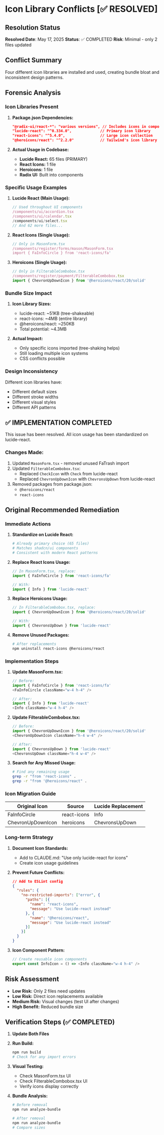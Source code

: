 # Icon Library Conflicts [✅ RESOLVED]

## Resolution Status
**Resolved Date**: May 17, 2025
**Status**: ✅ COMPLETED
**Risk**: Minimal - only 2 files updated

## Conflict Summary
Four different icon libraries are installed and used, creating bundle bloat and inconsistent design patterns.

## Forensic Analysis

### Icon Libraries Present

1. **Package.json Dependencies:**
   ```json
   "@radix-ui/react-*": "various versions", // Includes icons in components
   "lucide-react": "^0.334.0",             // Primary icon library
   "react-icons": "^5.4.0",                // Large icon collection
   "@heroicons/react": "^2.2.0"            // Tailwind's icon library
   ```

2. **Actual Usage in Codebase:**
   - **Lucide React:** 65 files (PRIMARY)
   - **React Icons:** 1 file
   - **Heroicons:** 1 file
   - **Radix UI:** Built into components

### Specific Usage Examples

1. **Lucide React (Main Usage):**
   ```typescript
   // Used throughout UI components
   /components/ui/accordion.tsx
   /components/ui/calendar.tsx
   /components/ui/select.tsx
   // And 62 more files...
   ```

2. **React Icons (Single Usage):**
   ```typescript
   // Only in MasonForm.tsx
   /components/register/forms/mason/MasonForm.tsx
   import { FaInfoCircle } from 'react-icons/fa'
   ```

3. **Heroicons (Single Usage):**
   ```typescript
   // Only in FilterableCombobox.tsx
   /components/register/payment/FilterableCombobox.tsx
   import { ChevronUpDownIcon } from '@heroicons/react/20/solid'
   ```

### Bundle Size Impact

1. **Icon Library Sizes:**
   - lucide-react: ~51KB (tree-shakeable)
   - react-icons: ~4MB (entire library)
   - @heroicons/react: ~250KB
   - Total potential: ~4.3MB

2. **Actual Impact:**
   - Only specific icons imported (tree-shaking helps)
   - Still loading multiple icon systems
   - CSS conflicts possible

### Design Inconsistency

Different icon libraries have:
- Different default sizes
- Different stroke widths
- Different visual styles
- Different API patterns

## ✅ IMPLEMENTATION COMPLETED

This issue has been resolved. All icon usage has been standardized on lucide-react.

### Changes Made:
1. Updated `MasonForm.tsx` - removed unused FaTrash import
2. Updated `FilterableCombobox.tsx`:
   - Replaced `CheckIcon` with `Check` from lucide-react
   - Replaced `ChevronUpDownIcon` with `ChevronsUpDown` from lucide-react
3. Removed packages from package.json:
   - `@heroicons/react`
   - `react-icons`

## Original Recommended Remediation

### Immediate Actions

1. **Standardize on Lucide React:**
   ```bash
   # Already primary choice (65 files)
   # Matches shadcn/ui components
   # Consistent with modern React patterns
   ```

2. **Replace React Icons Usage:**
   ```typescript
   // In MasonForm.tsx, replace:
   import { FaInfoCircle } from 'react-icons/fa'
   
   // With:
   import { Info } from 'lucide-react'
   ```

3. **Replace Heroicons Usage:**
   ```typescript
   // In FilterableCombobox.tsx, replace:
   import { ChevronUpDownIcon } from '@heroicons/react/20/solid'
   
   // With:
   import { ChevronsUpDown } from 'lucide-react'
   ```

4. **Remove Unused Packages:**
   ```bash
   # After replacements
   npm uninstall react-icons @heroicons/react
   ```

### Implementation Steps

1. **Update MasonForm.tsx:**
   ```typescript
   // Before:
   import { FaInfoCircle } from 'react-icons/fa'
   <FaInfoCircle className="w-4 h-4" />
   
   // After:
   import { Info } from 'lucide-react'
   <Info className="w-4 h-4" />
   ```

2. **Update FilterableCombobox.tsx:**
   ```typescript
   // Before:
   import { ChevronUpDownIcon } from '@heroicons/react/20/solid'
   <ChevronUpDownIcon className="h-4 w-4" />
   
   // After:
   import { ChevronsUpDown } from 'lucide-react'
   <ChevronsUpDown className="h-4 w-4" />
   ```

3. **Search for Any Missed Usage:**
   ```bash
   # Find any remaining usage
   grep -r "from 'react-icons" .
   grep -r "from '@heroicons/react" .
   ```

### Icon Migration Guide

| Original Icon | Source | Lucide Replacement |
|--------------|--------|-------------------|
| FaInfoCircle | react-icons | Info |
| ChevronUpDownIcon | heroicons | ChevronsUpDown |

### Long-term Strategy

1. **Document Icon Standards:**
   - Add to CLAUDE.md: "Use only lucide-react for icons"
   - Create icon usage guidelines

2. **Prevent Future Conflicts:**
   ```json
   // Add to ESLint config
   {
     "rules": {
       "no-restricted-imports": ["error", {
         "paths": [{
           "name": "react-icons",
           "message": "Use lucide-react instead"
         }, {
           "name": "@heroicons/react",
           "message": "Use lucide-react instead"
         }]
       }]
     }
   }
   ```

3. **Icon Component Pattern:**
   ```typescript
   // Create reusable icon components
   export const InfoIcon = () => <Info className="w-4 h-4" />
   ```

## Risk Assessment

- **Low Risk:** Only 2 files need updates
- **Low Risk:** Direct icon replacements available
- **Medium Risk:** Visual changes (test UI after changes)
- **High Benefit:** Reduced bundle size

## Verification Steps (✅ COMPLETED)

1. **Update Both Files**
2. **Run Build:**
   ```bash
   npm run build
   # Check for any import errors
   ```

3. **Visual Testing:**
   - Check MasonForm.tsx UI
   - Check FilterableCombobox.tsx UI
   - Verify icons display correctly

4. **Bundle Analysis:**
   ```bash
   # Before removal
   npm run analyze-bundle
   
   # After removal
   npm run analyze-bundle
   # Compare sizes
   ```